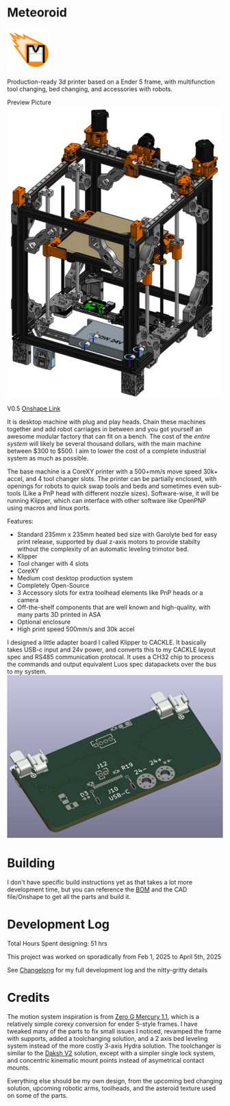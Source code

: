 # Meteoroid
<img src="https://raw.githubusercontent.com/techy-robot/Meteoroid/refs/heads/main/Media/Logo/Meteoroid-logo.svg" width="100">

Production-ready 3d printer based on a Ender 5 frame, with multifunction tool changing, bed changing, and accessories with robots.

Preview Picture
![](https://raw.githubusercontent.com/techy-robot/Meteoroid/refs/heads/main/Media/Screenshot%20from%202025-04-05%2022-23-54.png)

V0.5 [Onshape Link](https://cad.onshape.com/documents/1de0655c0501c319c0be82e5/v/822dbc763cf3844d6902b3b4/e/f03e8779d1a8cc2741025c01)

It is desktop machine with plug and play heads. Chain these machines together and add robot carriages in between and you got yourself an awesome modular factory that can fit on a bench. The cost of the _entire system_ will likely be several thousand dollars, with the main machine between $300 to $500. I aim to lower the cost of a complete industrial system as much as possible.

The base machine is a CoreXY printer with a 500+mm/s move speed 30k+ accel, and 4 tool changer slots. The printer can be partially enclosed, with openings for robots to quick swap tools and beds and sometimes even sub-tools (Like a PnP head with different nozzle sizes). Software-wise, it will be running Klipper, which can interface with other software like OpenPNP using macros and linux ports.

Features:
- Standard 235mm x 235mm heated bed size with Garolyte bed for easy print release, supported by dual z-axis motors to provide stabilty without the complexity of an automatic leveling trimotor bed.
- Klipper
- Tool changer with 4 slots
- CoreXY
- Medium cost desktop production system
- Completely Open-Source
- 3 Accessory slots for extra toolhead elements like PnP heads or a camera
- Off-the-shelf components that are well known and high-quality, with many parts 3D printed in ASA
- Optional enclosure
- High print speed 500mm/s and 30k accel


I designed a little adapter board I called Klipper to CACKLE. It basically takes USB-c input and 24v power, and converts this to my CACKLE layout spec and RS485 communication protocal. It uses a CH32 chip to process the commands and output equivalent Luos spec datapackets over the bus to my system.
![](https://raw.githubusercontent.com/techy-robot/Meteoroid/refs/heads/main/Media/Screenshot%20from%202025-04-06%2000-21-57.png)

# Building
I don't have specific build instructions yet as that takes a lot more development time, but you can reference the [BOM](https://github.com/techy-robot/Meteoroid/blob/main/BOM_Main%20assembly_simplified.csv) and the CAD file/Onshape to get all the parts and build it.

# Development Log
Total Hours Spent designing: 51 hrs

This project was worked on sporadically from Feb 1, 2025 to April 5th, 2025

See [Changelong](https://github.com/techy-robot/Meteoroid/blob/main/Changelong.md) for my full development log and the nitty-gritty details

# Credits
The motion system inspiration is from [Zero G Mercury 1.1](https://docs.zerog.one/manual/build/mercury_eva), which is a relatively simple corexy conversion for ender 5-style frames. I have tweaked many of the parts to fix small issues I noticed, revamped the frame with supports, added a toolchanging solution, and a 2 axis bed leveling system instead of the more costly 3-axis Hydra solution. The toolchanger is similar to the [Daksh V2](https://github.com/ankurv2k6/daksh-toolchanger-v2/) solution, except with a simpler single lock system, and concentric kinematic mount points instead of asymetrical contact mounts.

Everything else should be my own design, from the upcoming bed changing solution, upcoming robotic arms, toolheads, and the asteroid texture used on some of the parts.